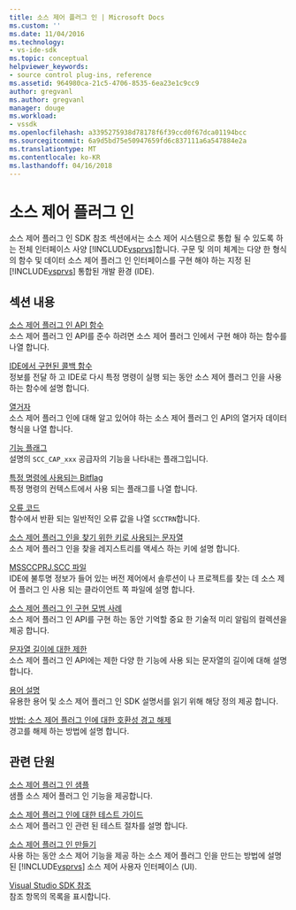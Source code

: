 ```yaml
---
title: 소스 제어 플러그 인 | Microsoft Docs
ms.custom: ''
ms.date: 11/04/2016
ms.technology:
- vs-ide-sdk
ms.topic: conceptual
helpviewer_keywords:
- source control plug-ins, reference
ms.assetid: 964980ca-21c5-4706-8535-6ea23e1c9cc9
author: gregvanl
ms.author: gregvanl
manager: douge
ms.workload:
- vssdk
ms.openlocfilehash: a3395275938d78178f6f39ccd0f67dca01194bcc
ms.sourcegitcommit: 6a9d5bd75e50947659fd6c837111a6a547884e2a
ms.translationtype: MT
ms.contentlocale: ko-KR
ms.lasthandoff: 04/16/2018
---
```

# <a name="source-control-plug-ins"></a>소스 제어 플러그 인
소스 제어 플러그 인 SDK 참조 섹션에서는 소스 제어 시스템으로 통합 될 수 있도록 하는 전체 인터페이스 사양 [!INCLUDE[vsprvs](../code-quality/includes/vsprvs_md.md)]합니다. 구문 및 의미 체계는 다양 한 형식의 함수 및 데이터 소스 제어 플러그 인 인터페이스를 구현 해야 하는 지정 된 [!INCLUDE[vsprvs](../code-quality/includes/vsprvs_md.md)] 통합된 개발 환경 (IDE).  
  
## <a name="in-this-section"></a>섹션 내용  
 [소스 제어 플러그 인 API 함수](../extensibility/source-control-plug-in-api-functions.md)  
 소스 제어 플러그 인 API를 준수 하려면 소스 제어 플러그 인에서 구현 해야 하는 함수를 나열 합니다.  
  
 [IDE에서 구현된 콜백 함수](../extensibility/callback-functions-implemented-by-the-ide.md)  
 정보를 전달 하 고 IDE로 다시 특정 명령이 실행 되는 동안 소스 제어 플러그 인을 사용 하는 함수에 설명 합니다.  
  
 [열거자](../extensibility/enumerators.md)  
 소스 제어 플러그 인에 대해 알고 있어야 하는 소스 제어 플러그 인 API의 열거자 데이터 형식을 나열 합니다.  
  
 [기능 플래그](../extensibility/capability-flags.md)  
 설명의 `SCC_CAP_xxx` 공급자의 기능을 나타내는 플래그입니다.  
  
 [특정 명령에 사용되는 Bitflag](../extensibility/bitflags-used-by-specific-commands.md)  
 특정 명령의 컨텍스트에서 사용 되는 플래그를 나열 합니다.  
  
 [오류 코드](../extensibility/error-codes.md)  
 함수에서 반환 되는 일반적인 오류 값을 나열 `SCCTRN`합니다.  
  
 [소스 제어 플러그 인을 찾기 위한 키로 사용되는 문자열](../extensibility/strings-used-as-keys-for-finding-a-source-control-plug-in.md)  
 소스 제어 플러그 인을 찾을 레지스트리를 액세스 하는 키에 설명 합니다.  
  
 [MSSCCPRJ.SCC 파일](../extensibility/mssccprj-scc-file.md)  
 IDE에 불투명 정보가 들어 있는 버전 제어에서 솔루션이 나 프로젝트를 찾는 데 소스 제어 플러그 인 사용 되는 클라이언트 쪽 파일에 설명 합니다.  
  
 [소스 제어 플러그 인 구현 모범 사례](../extensibility/best-practices-for-implementing-a-source-control-plug-in.md)  
 소스 제어 플러그 인 API를 구현 하는 동안 기억할 중요 한 기술적 미리 알림의 컬렉션을 제공 합니다.  
  
 [문자열 길이에 대한 제한](../extensibility/restrictions-on-string-lengths.md)  
 소스 제어 플러그 인 API에는 제한 다양 한 기능에 사용 되는 문자열의 길이에 대해 설명 합니다.  
  
 [용어 설명](../extensibility/source-control-plug-in-glossary.md)  
 유용한 용어 및 소스 제어 플러그 인 SDK 설명서를 읽기 위해 해당 정의 제공 합니다.  
  
 [방법: 소스 제어 플러그 인에 대한 호환성 경고 해제](../extensibility/how-to-turn-off-compatibility-warnings-for-source-control-plug-ins.md)  
 경고를 해제 하는 방법에 설명 합니다.  
  
## <a name="related-sections"></a>관련 단원  
 [소스 제어 플러그 인 샘플](http://msdn.microsoft.com/en-us/61de7d2b-71db-451e-8e3e-d41b11c7a4ca)  
 샘플 소스 제어 플러그 인 기능을 제공합니다.  
  
 [소스 제어 플러그 인에 대한 테스트 가이드](../extensibility/internals/test-guide-for-source-control-plug-ins.md)  
 소스 제어 플러그 인 관련 된 테스트 절차를 설명 합니다.  
  
 [소스 제어 플러그 인 만들기](../extensibility/internals/creating-a-source-control-plug-in.md)  
 사용 하는 동안 소스 제어 기능을 제공 하는 소스 제어 플러그 인을 만드는 방법에 설명 된 [!INCLUDE[vsprvs](../code-quality/includes/vsprvs_md.md)] 소스 제어 사용자 인터페이스 (UI).  
  
 [Visual Studio SDK 참조](../extensibility/visual-studio-sdk-reference.md)  
 참조 항목의 목록을 표시합니다.